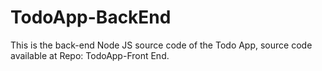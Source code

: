 # TodoApp-BackEnd

This is the back-end Node JS source code of the Todo App, source code available at Repo: TodoApp-Front End.
